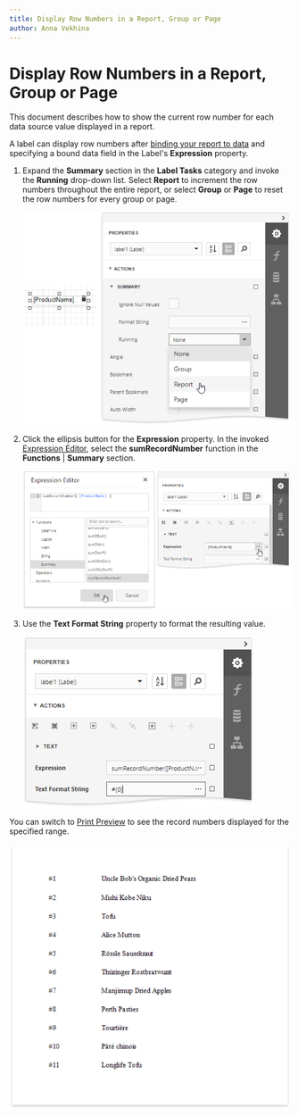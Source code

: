 ```yaml
---
title: Display Row Numbers in a Report, Group or Page
author: Anna Vekhina
---
```

# Display Row Numbers in a Report, Group or Page

This document describes how to show the current row number for each data source value displayed in a report.

A label can display row numbers after [binding your report to data](../../bind-to-data.md) and specifying a bound data field in the Label's **Expression** property.

1. Expand the **Summary** section in the **Label Tasks** category and invoke the **Running** drop-down list. Select **Report** to increment the row numbers throughout the entire report, or select **Group** or **Page** to reset the row numbers for every group or page.
	
	![](../../../../images/eurd-web-shaping-row-numbers-summary-running.png)

2. Click the ellipsis button for the **Expression** property. In the invoked [Expression Editor](../../report-designer-tools/expression-editor.md), select the **sumRecordNumber** function in the **Functions** | **Summary** section.
	
	![](../../../../images/eurd-web-shaping-row-numbers-expression.png)

3. Use the **Text Format String** property to format the resulting value.
	
	![](../../../../images/eurd-web-shaping-row-numbers-format-string.png)

You can switch to [Print Preview](../../preview-print-and-export-reports.md) to see the record numbers displayed for the specified range.

![](../../../../images/eurd-web-shaping-row-numbers-result.png)